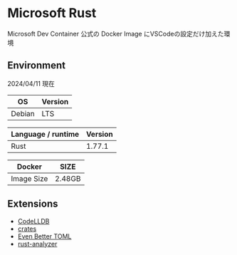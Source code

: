 # Microsoft Rust

Microsoft Dev Container 公式の Docker Image にVSCodeの設定だけ加えた環境 

## Environment

2024/04/11 現在

| OS | Version |
|----|---------|
| Debian | LTS | 

| Language / runtime | Version | 
|--------------------|---------|
| Rust | 1.77.1 | 

| Docker | SIZE |
|--------|------|
| Image Size | 2.48GB | 

## Extensions

- [CodeLLDB](https://marketplace.visualstudio.com/items?itemName=vadimcn.vscode-lldb)
- [crates](https://marketplace.visualstudio.com/items?itemName=serayuzgur.crates)
- [Even Better TOML](https://marketplace.visualstudio.com/items?itemName=tamasfe.even-better-toml)
- [rust-analyzer](https://marketplace.visualstudio.com/items?itemName=rust-lang.rust-analyzer)
